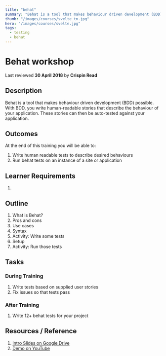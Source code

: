 ```yaml
---
title: "behat" 
summary: "Behat is a tool that makes behaviour driven development (BDD) possible. With BDD, you write human-readable stories that describe the behaviour of your application. These stories can then be auto-tested against your application."
thumb: "/images/courses/svelte_tn.jpg"
hero: "/images/courses/svelte.jpg"
tags:
  - testing
  - behat
---
```

# Behat workshop
Last reviewed **30 April 2018** by **Crispin Read**

## Description
Behat is a tool that makes behaviour driven development (BDD) possible. With BDD, you write human-readable stories that describe the behaviour of your application. These stories can then be auto-tested against your application.

## Outcomes

At the end of this training you will be able to:
1. Write human readable tests to describe desired behaviours
1. Run behat tests on an instance of a site or application


## Learner Requirements

1.


## Outline

1. What is Behat?
1. Pros and cons
1. Use cases
1. Syntax
1. Activity: Write some tests
1. Setup
1. Activity: Run those tests


## Tasks

### During Training
1. Write tests based on supplied user stories
1. Fix issues so that tests pass

### After Training
1. Write 12+ behat tests for your project


## Resources / Reference

1. [Intro Slides on Google Drive](#)
1. [Demo on YouTube](#)
